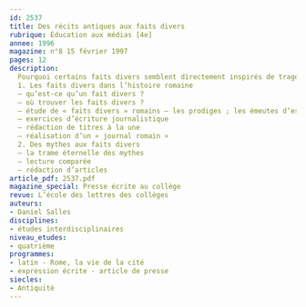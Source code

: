 ```yaml
---
id: 2537
title: Des récits antiques aux faits divers 
rubrique: Éducation aux médias [4e]
annee: 1996
magazine: n°8 15 février 1997
pages: 12
description: 
  Pourquoi certains faits divers semblent directement inspirés de tragédies antiques…
  1. Les faits divers dans l’histoire romaine
  – qu’est-ce qu’un fait divers ?
  – où trouver les faits divers ?
  – étude de « faits divers » romains – les prodiges ; les émeutes d’esclaves ; les forfaits des brigands
  – exercices d’écriture journalistique
  – rédaction de titres à la une
  – réalisation d’un « journal romain »
  2. Des mythes aux faits divers
  – la trame éternelle des mythes
  – lecture comparée
  – rédaction d’articles
article_pdf: 2537.pdf
magazine_special: Presse écrite au collège
revue: L’école des lettres des collèges
auteurs:
- Daniel Salles
disciplines:
- études interdisciplinaires
niveau_etudes:
- quatrième
programmes:
- latin - Rome, la vie de la cité
- expression écrite - article de presse
siecles:
- Antiquité
---
```

